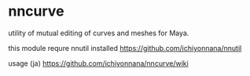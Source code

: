 # nncurve
utility of mutual editing of curves and meshes for Maya.

this module requre nnutil installed https://github.com/ichiyonnana/nnutil

usage (ja) https://github.com/ichiyonnana/nncurve/wiki

